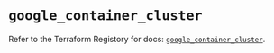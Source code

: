# `google_container_cluster`

Refer to the Terraform Registory for docs: [`google_container_cluster`](https://registry.terraform.io/providers/hashicorp/google-beta/4.71.0/docs/resources/google_container_cluster).
